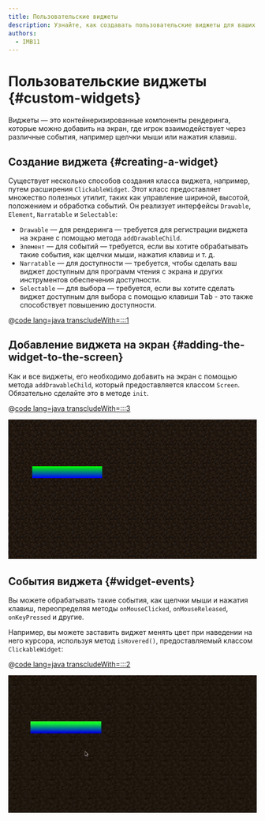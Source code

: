 ```yaml
---
title: Пользовательские виджеты
description: Узнайте, как создавать пользовательские виджеты для ваших экранов.
authors:
  - IMB11
---
```


# Пользовательские виджеты {#custom-widgets}

Виджеты — это контейнеризированные компоненты рендеринга, которые можно добавить на экран, где игрок взаимодействует через различные события, например щелчки мыши или нажатия клавиш.

## Создание виджета {#creating-a-widget}

Существует несколько способов создания класса виджета, например, путем расширения `ClickableWidget`. Этот класс предоставляет множество полезных утилит, таких как управление шириной, высотой, положением и обработка событий. Он реализует интерфейсы `Drawable`, `Element`, `Narratable` и `Selectable`:

- `Drawable` — для рендеринга — требуется для регистрации виджета на экране с помощью метода `addDrawableChild`.
- `Элемент` — для событий — требуется, если вы хотите обрабатывать такие события, как щелчки мыши, нажатия клавиш и т. д.
- `Narratable` — для доступности — требуется, чтобы сделать ваш виджет доступным для программ чтения с экрана и других инструментов обеспечения доступности.
- `Selectable` — для выбора — требуется, если вы хотите сделать виджет доступным для выбора с помощью клавиши <kbd>Tab</kbd> - это также способствует повышению доступности.

@[code lang=java transcludeWith=:::1](@/reference/1.21/src/client/java/com/example/docs/rendering/screens/CustomWidget.java)

## Добавление виджета на экран {#adding-the-widget-to-the-screen}

Как и все виджеты, его необходимо добавить на экран с помощью метода `addDrawableChild`, который предоставляется классом `Screen`. Обязательно сделайте это в методе `init`.

@[code lang=java transcludeWith=:::3](@/reference/1.21/src/client/java/com/example/docs/rendering/screens/CustomScreen.java)

![Пользовательский виджет на экране](/assets/develop/rendering/gui/custom-widget-example.png)

## События виджета {#widget-events}

Вы можете обрабатывать такие события, как щелчки мыши и нажатия клавиш, переопределяя методы `onMouseClicked`, `onMouseReleased`, `onKeyPressed` и другие.

Например, вы можете заставить виджет менять цвет при наведении на него курсора, используя метод `isHovered()`, предоставляемый классом `ClickableWidget`:

@[code lang=java transcludeWith=:::2](@/reference/1.21/src/client/java/com/example/docs/rendering/screens/CustomWidget.java)

![Пример события наведения](/assets/develop/rendering/gui/custom-widget-events.webp)

